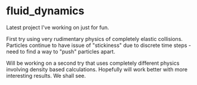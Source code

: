 # fluid_dynamics
Latest project I've working on just for fun.

First try using very rudimentary physics of completely elastic collisions. Particles continue to have issue of "stickiness" due to discrete time steps - need to find a way to "push" particles apart.

Will be working on a second try that uses completely different physics involving density based calculations. Hopefully will work better with more interesting results. We shall see.
